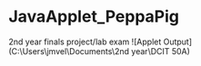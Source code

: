 # JavaApplet_PeppaPig
2nd year finals project/lab exam
![Applet Output](C:\Users\jmvel\Documents\2nd year\DCIT 50A)
